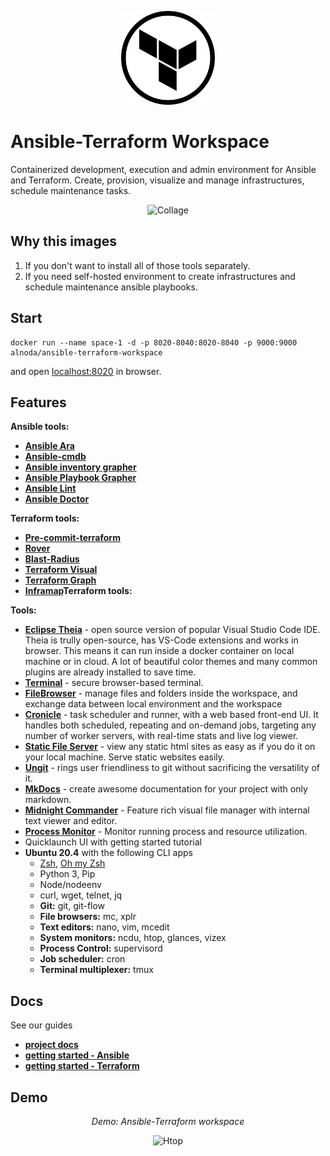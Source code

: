 <p align="center">
  <img src="./img/terraform-circle.svg" alt="Terraform logo" width="150">
</p>  

# Ansible-Terraform Workspace

Containerized development, execution and admin environment for Ansible and Terraform. 
Create, provision, visualize and manage infrastructures, schedule maintenance tasks.

<p align="center">
  <img src="img/ansible-terraform-wid-collage.png" alt="Collage" width="750">
</p>

## Why this images

1. If you don't want to install all of those tools separately.
2. If you need self-hosted environment to create infrastructures and schedule maintenance ansible playbooks.

## Start

```
docker run --name space-1 -d -p 8020-8040:8020-8040 -p 9000:9000 alnoda/ansible-terraform-workspace
```

and open [localhost:8020](http://localhost:8020) in browser.  

## Features

**Ansible tools:**

- [**Ansible Ara**](https://github.com/ansible-community/ara)
- [**Ansible-cmdb**](https://github.com/fboender/ansible-cmdb)
- [**Ansible inventory grapher**](https://github.com/willthames/ansible-inventory-grapher)
- [**Ansible Playbook Grapher**](https://github.com/haidaraM/ansible-playbook-grapher)
- [**Ansible Lint**](https://ansible-lint.readthedocs.io/en/latest/installing.html)
- [**Ansible Doctor**](https://ansible-doctor.geekdocs.de/)

**Terraform tools:**

- [**Pre-commit-terraform**](https://github.com/antonbabenko/pre-commit-terraform)
- [**Rover**](https://github.com/im2nguyen/rover)
- [**Blast-Radius**](https://github.com/28mm/blast-radius)
- [**Terraform Visual**](https://github.com/hieven/terraform-visual)
- [**Terraform Graph**](https://www.terraform.io/docs/cli/commands/graph.html)
- [**Inframap**](https://github.com/cycloidio/inframap)**Terraform tools:**

**Tools:**

- [**Eclipse Theia**](https://theia-ide.org/docs/) - open source version of popular Visual Studio Code IDE. Theia is trully open-source, has 
VS-Code extensions and works in browser. This means it can run inside a docker container on local machine or in cloud. A lot of beautiful color themes and many common plugins are already installed to save time.  
- [**Terminal**](https://github.com/tsl0922/ttyd) - secure browser-based terminal.
- [**FileBrowser**](https://github.com/filebrowser/filebrowser)  - manage files and folders inside the workspace, and exchange data between local environment and the workspace
- [**Cronicle**](https://github.com/jhuckaby/Cronicle)  - task scheduler and runner, with a web based front-end UI. It handles both scheduled, repeating and on-demand jobs, targeting any number of worker servers, with real-time stats and live log viewer.
- [**Static File Server**](https://github.com/vercel/serve) - view any static html sites as easy as if you do it on your local machine. Serve static websites easily.
- [**Ungit**](https://github.com/FredrikNoren/ungit) - rings user friendliness to git without sacrificing the versatility of it.
- [**MkDocs**](https://squidfunk.github.io/mkdocs-material/)  - create awesome documentation for your project with only markdown. 
- [**Midnight Commander**](https://midnight-commander.org/)  - Feature rich visual file manager with internal text viewer and editor. 
- [**Process Monitor**](https://htop.dev/)  - Monitor running process and resource utilization. 
- Quicklaunch UI with getting started tutorial
- **Ubuntu 20.4** with the following CLI apps
    - [Zsh](https://www.zsh.org/), [Oh my Zsh](https://ohmyz.sh/)
    - Python 3, Pip 
    - Node/nodeenv
    - curl, wget, telnet, jq
    - **Git:** git, git-flow 
    - **File browsers:** mc, xplr
    - **Text editors:** nano, vim, mcedit
    - **System monitors:** ncdu, htop, glances, vizex
    - **Process Control:** supervisord
    - **Job scheduler:** cron
    - **Terminal multiplexer:** tmux 

## Docs

See our guides

- [**project docs**](https://docs.alnoda.org/)
- [**getting started - Ansible**](https://docs.alnoda.org/ansible-terraform-workspace/ansible-tools/)
- [**getting started - Terraform**](https://docs.alnoda.org/ansible-terraform-workspace/terraform-tools/)

## Demo 

<div align="center" style="font-style: italic;">
    Demo: Ansible-Terraform workspace
</div>

<p align="center">
  <img src="img/ansible-terraform-wid.gif" alt="Htop" width="900">
</p>
